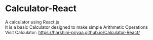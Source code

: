 # Calculator-React
A calculator using React.js
<br>
It is a basic Calculator designed to make simple Arithmetic Operations
<br>
Visit Calculator: https://harshini-priyaa.github.io/Calculator-React/

